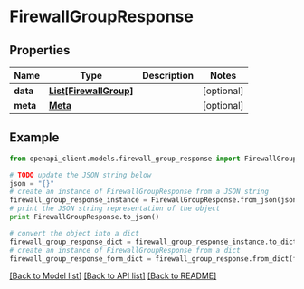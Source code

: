# FirewallGroupResponse


## Properties

Name | Type | Description | Notes
------------ | ------------- | ------------- | -------------
**data** | [**List[FirewallGroup]**](FirewallGroup.md) |  | [optional] 
**meta** | [**Meta**](Meta.md) |  | [optional] 

## Example

```python
from openapi_client.models.firewall_group_response import FirewallGroupResponse

# TODO update the JSON string below
json = "{}"
# create an instance of FirewallGroupResponse from a JSON string
firewall_group_response_instance = FirewallGroupResponse.from_json(json)
# print the JSON string representation of the object
print FirewallGroupResponse.to_json()

# convert the object into a dict
firewall_group_response_dict = firewall_group_response_instance.to_dict()
# create an instance of FirewallGroupResponse from a dict
firewall_group_response_form_dict = firewall_group_response.from_dict(firewall_group_response_dict)
```
[[Back to Model list]](../README.md#documentation-for-models) [[Back to API list]](../README.md#documentation-for-api-endpoints) [[Back to README]](../README.md)


